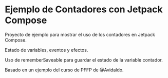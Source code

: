 # Ejemplo de Contadores con Jetpack Compose

Proyecto de ejemplo para mostrar el uso de los contadores en Jetpack Compose.

Estado de variables, eventos y efectos.

Uso de rememberSaveable para guardar el estado de la variable contador.

Basado en un ejemplo del curso de PFFP de @Avidaldo.